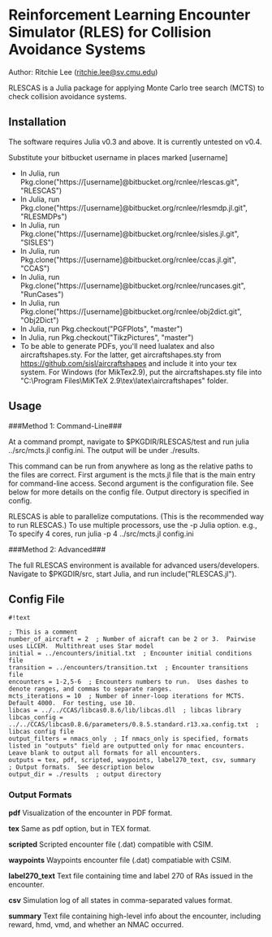# Reinforcement Learning Encounter Simulator (RLES) for Collision Avoidance Systems #
Author: Ritchie Lee (ritchie.lee@sv.cmu.edu)

RLESCAS is a Julia package for applying Monte Carlo tree search (MCTS) to check collision avoidance systems.

## Installation ##

The software requires Julia v0.3 and above.  It is currently untested on v0.4.

Substitute your bitbucket username in places marked [username]

* In Julia, run Pkg.clone("https://[username]@bitbucket.org/rcnlee/rlescas.git", "RLESCAS")
* In Julia, run Pkg.clone("https://[username]@bitbucket.org/rcnlee/rlesmdp.jl.git", "RLESMDPs")
* In Julia, run Pkg.clone("https://[username]@bitbucket.org/rcnlee/sisles.jl.git", "SISLES")
* In Julia, run Pkg.clone("https://[username]@bitbucket.org/rcnlee/ccas.jl.git", "CCAS")
* In Julia, run Pkg.clone("https://[username]@bitbucket.org/rcnlee/runcases.git", "RunCases")
* In Julia, run Pkg.clone("https://[username]@bitbucket.org/rcnlee/obj2dict.git", "Obj2Dict")
* In Julia, run Pkg.checkout("PGFPlots", "master")
* In Julia, run Pkg.checkout("TikzPictures", "master")
* To be able to generate PDFs, you'll need lualatex and also aircraftshapes.sty.  For the latter, get aircraftshapes.sty from https://github.com/sisl/aircraftshapes and include it into your tex system.  For Windows (for MikTex2.9), put the aircraftshapes.sty file into "C:\Program Files\MiKTeX 2.9\tex\latex\aircraftshapes" folder.

## Usage ##

###Method 1: Command-Line###

At a command prompt, navigate to $PKGDIR/RLESCAS/test and run julia ../src/mcts.jl config.ini.  The output will be under ./results.

This command can be run from anywhere as long as the relative paths to the files are correct.  First argument is the mcts.jl file that is the main entry for command-line access.  Second argument is the configuration file.  See below for more details on the config file.  Output directory is specified in config.

RLESCAS is able to parallelize computations.  (This is the recommended way to run RLESCAS.) To use multiple processors, use the -p Julia option.  e.g., To specify 4 cores, run julia -p 4 ../src/mcts.jl config.ini

###Method 2: Advanced###

The full RLESCAS environment is available for advanced users/developers.  Navigate to $PKGDIR/src, start Julia, and run include("RLESCAS.jl").

## Config File ##


```
#!text

; This is a comment
number_of_aircraft = 2  ; Number of aicraft can be 2 or 3.  Pairwise uses LLCEM.  Multithreat uses Star model
initial = ../encounters/initial.txt  ; Encounter initial conditions file
transition = ../encounters/transition.txt  ; Encounter transitions file
encounters = 1-2,5-6  ; Encounters numbers to run.  Uses dashes to denote ranges, and commas to separate ranges.
mcts_iterations = 10  ; Number of inner-loop iterations for MCTS.  Default 4000.  For testing, use 10.
libcas = ../../CCAS/libcas0.8.6/lib/libcas.dll  ; libcas library
libcas_config = ../../CCAS/libcas0.8.6/parameters/0.8.5.standard.r13.xa.config.txt  ; libcas config file
output_filters = nmacs_only  ; If nmacs_only is specified, formats listed in "outputs" field are outputted only for nmac encounters.  Leave blank to output all formats for all encounters.
outputs = tex, pdf, scripted, waypoints, label270_text, csv, summary  ; Output formats.  See description below
output_dir = ./results  ; output directory
```


### Output Formats ###

**pdf**  Visualization of the encounter in PDF format.

**tex**  Same as pdf option, but in TEX format.

**scripted**  Scripted encounter file (.dat) compatible with CSIM.

**waypoints**  Waypoints encounter file (.dat) compatiable with CSIM.

**label270_text** Text file containing time and label 270 of RAs issued in the encounter.

**csv**  Simulation log of all states in comma-separated values format.

**summary**  Text file containing high-level info about the encounter, including reward, hmd, vmd, and whether an NMAC occurred.